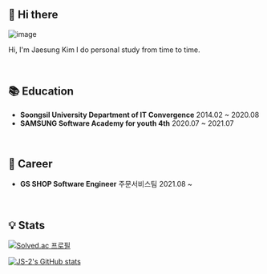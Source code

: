 ## 👋 Hi there 


![image](https://media.giphy.com/media/tu54GM19sqJOw/giphy.gif)

Hi, I'm Jaesung Kim 
I do personal study from time to time.

<br/>

## 📚 Education

- **Soongsil University Department of IT Convergence**  2014.02 ~ 2020.08
- **SAMSUNG Software Academy for youth 4th**  2020.07 ~ 2021.07
<br/>

## 🏢 Career

- **GS SHOP Software Engineer** 주문서비스팀 2021.08 ~ 
<br/>

## 💡 Stats

[![Solved.ac
프로필](http://mazassumnida.wtf/api/generate_badge?boj=kimjea23)](https://solved.ac/kimjea23)

[![JS-2's GitHub stats](https://github-readme-stats.vercel.app/api?username=JS-2&theme=radical)](https://github.com/anuraghazra/github-readme-stats)

